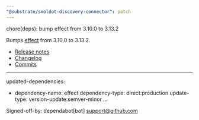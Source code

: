 ```yaml
---
"@substrate/smoldot-discovery-connector": patch
---
```


chore(deps): bump effect from 3.10.0 to 3.13.2

Bumps [effect](https://github.com/Effect-TS/effect/tree/HEAD/packages/effect) from 3.10.0 to 3.13.2.
- [Release notes](https://github.com/Effect-TS/effect/releases)
- [Changelog](https://github.com/Effect-TS/effect/blob/main/packages/effect/CHANGELOG.md)
- [Commits](https://github.com/Effect-TS/effect/commits/effect@3.13.2/packages/effect)

---
updated-dependencies:
- dependency-name: effect
  dependency-type: direct:production
  update-type: version-update:semver-minor
...

Signed-off-by: dependabot[bot] <support@github.com>
